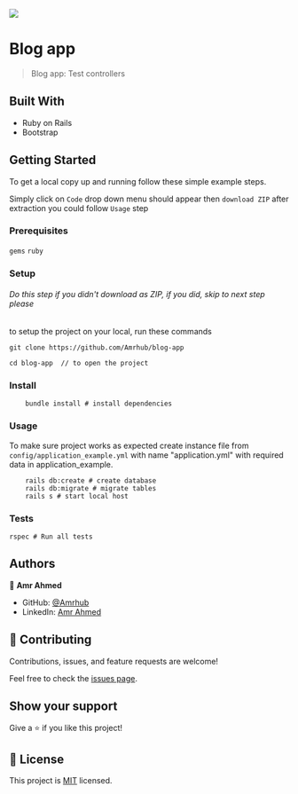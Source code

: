 ![](https://img.shields.io/badge/Microverse-blueviolet)

# Blog app

> Blog app: Test controllers

## Built With

- Ruby on Rails
- Bootstrap

## Getting Started

To get a local copy up and running follow these simple example steps.

Simply click on `Code` drop down menu should appear then `download ZIP` after extraction you could follow `Usage` step

### Prerequisites

`gems`
`ruby`

### Setup

###### Do this step if you didn't download as ZIP, if you did, skip to next step please

to setup the project on your local, run these commands

```shell
git clone https://github.com/Amrhub/blog-app

cd blog-app  // to open the project
```

### Install

```shell
    bundle install # install dependencies
```

### Usage

To make sure project works as expected create instance file from `config/application_example.yml` with name "application.yml" with required data in application_example.

```shell
    rails db:create # create database
    rails db:migrate # migrate tables
    rails s # start local host
```

### Tests

```shell
rspec # Run all tests
```

## Authors

👤 **Amr Ahmed**

- GitHub: [@Amrhub](https://github.com/Amrhub)
- LinkedIn: [Amr Ahmed](https://linkedin.com/in/amr-abdelrehim-ahmed)

## 🤝 Contributing

Contributions, issues, and feature requests are welcome!

Feel free to check the [issues page](../../issues/).

## Show your support

Give a ⭐️ if you like this project!

## 📝 License

This project is [MIT](./MIT.md) licensed.
